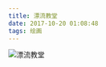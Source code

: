 ```yaml
---
title: 漂流教堂
date: 2017-10-20 01:08:48
tags: 绘画
---
```

![漂流教堂](https://static.zain.red/10.20/1.jpg)
